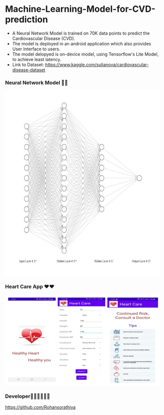 # Machine-Learning-Model-for-CVD-prediction

* A Neural Network Model is trained on 70K data points to predict the Cardiovascular Disease (CVD).
* The model is deployed in an android application which also provides User Interface to users.
* The model delopyed is on-device model, using Tensorflow's Lite Model, to achieve least latency.
* Link to Dataset: https://www.kaggle.com/sulianova/cardiovascular-disease-dataset

### Neural Network Model 🧠🧠

<!-- ![Neural Network](https://github.com/Rohansorathiya/Machine-Learning-Model-for-CVD-prediction/blob/main/Neural%20Network.jpg width="100"){:height="50%" width="50%"} -->

<img src="https://github.com/Rohansorathiya/Machine-Learning-Model-for-CVD-prediction/blob/main/Neural%20Network.jpg" width="800" height="600" style="align: center;">


### Heart Care App ♥♥
<img src="https://github.com/Rohansorathiya/Machine-Learning-Model-for-CVD-prediction/blob/main/app.jpg" >

### Developer💙💙👨‍💻👨‍💻
https://github.com/Rohansorathiya
